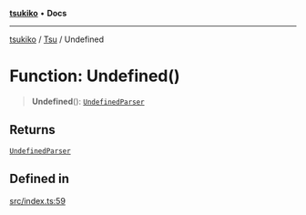 [**tsukiko**](../../../README.md) • **Docs**

***

[tsukiko](../../../README.md) / [Tsu](../README.md) / Undefined

# Function: Undefined()

> **Undefined**(): [`UndefinedParser`](../../../classes/UndefinedParser.md)

## Returns

[`UndefinedParser`](../../../classes/UndefinedParser.md)

## Defined in

[src/index.ts:59](https://github.com/BIYUEHU/tsukiko/blob/eb4b04a16e9c40909bed9d6503bd49914851f300/src/index.ts#L59)
